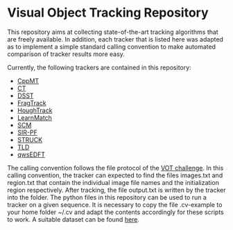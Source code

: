 # Visual Object Tracking Repository

This repository aims at collecting state-of-the-art tracking algorithms that are freely available.
In addition, each tracker that is listed here was adapted as to implement a simple standard calling convention
to make automated comparison of tracker results more easy.

Currently, the following trackers are contained in this repository:

* [CppMT](https://www.github.com/gnebehay/CppMT)
* [CT](https://www.github.com/gnebehay/CT)
* [DSST](https://www.github.com/gnebehay/DSST)
* [FragTrack](https://www.github.com/gnebehay/FragTrack)
* [HoughTrack](https://www.github.com/gnebehay/HoughTrack)
* [LearnMatch](https://www.github.com/gnebehay/LearnMatch)
* [SCM](https://www.github.com/gnebehay/SCM)
* [SIR-PF](https://www.github.com/gnebehay/SIR-PF)
* [STRUCK](https://www.github.com/gnebehay/STRUCK)
* [TLD](https://www.github.com/gnebehay/TLD)
* [qwsEDFT](https://www.github.com/gnebehay/qwsEDFT)

The calling convention follows the file protocol of the [VOT challenge](http://www.votchallenge.net).
In this calling convention, the tracker can expected to find the files images.txt and region.txt
that contain the individual image file names and the initialization region respectively.
After tracking, the file output.txt is written by the tracker into the folder.
The python files in this repository can be used to run a tracker on a given sequence.
It is necessary to copy the file .cv-example to your home folder ~/.cv and adapt the contents accordingly
for these scripts to work.
A suitable dataset can be found [here](http://www.gnebehay.com/cmt/). 
